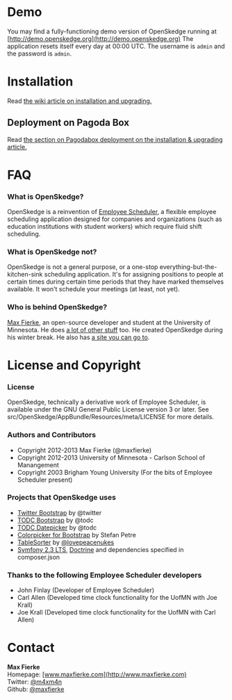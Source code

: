 # Demo
You may find a fully-functioning demo version of OpenSkedge running at [http://demo.openskedge.org](http://demo.openskedge.org) The application resets itself every day at 00:00 UTC. The username is `admin` and the password is `admin`.

# Installation
Read [the wiki article on installation and upgrading.](https://github.com/maxfierke/OpenSkedge/wiki/Installation-&-Upgrading)

## Deployment on Pagoda Box
Read [the section on Pagodabox deployment on the installation & upgrading article.](https://github.com/maxfierke/OpenSkedge/wiki/Installation-&-Upgrading#deploying-openskedge-on-pagoda-box)

# FAQ
### What is OpenSkedge?
OpenSkedge is a reinvention of [Employee Scheduler](http://empscheduler.sourceforge.net), a flexible employee scheduling application designed for companies and organizations (such as education institutions with student workers) which require fluid shift scheduling.

### What is OpenSkedge not?
OpenSkedge is not a general purpose, or a one-stop everything-but-the-kitchen-sink scheduling application. It's for assigning positions to people at certain times during certain time periods that they have marked themselves available. It won't schedule your meetings (at least, not yet).

### Who is behind OpenSkedge?
[Max Fierke](http://www.maxfierke.com), an open-source developer and student at the University of Minnesota. He does [a lot of other stuff](https://github.com/maxfierke/) too. He created OpenSkedge during his winter break. He also has [a site you can go to](http://www.maxfierke.com).

# License and Copyright
### License
OpenSkedge, technically a derivative work of Employee Scheduler, is available under the GNU General Public License version 3 or later.
See src/OpenSkedge/AppBundle/Resources/meta/LICENSE for more details.

### Authors and Contributors
* Copyright 2012-2013 Max Fierke (@maxfierke)
* Copyright 2012-2013 University of Minnesota - Carlson School of Manangement
* Copyright 2003 Brigham Young University (For the bits of Employee Scheduler present)

### Projects that OpenSkedge uses
* [Twitter Bootstrap](http://twitter.github.com/bootstrap/index.html) by @twitter
* [TODC Bootstrap](https://github.com/todc/todc-bootstrap) by @todc
* [TODC Datepicker](https://github.com/todc/todc-datepicker) by @todc
* [Colorpicker for Bootstrap](http://www.eyecon.ro/bootstrap-colorpicker/) by Stefan Petre
* [TableSorter](http://tablesorter.com/) by [@lovepeacenukes](https://twitter.com/lovepeacenukes)
* [Symfony 2.3 LTS](http://symfony.com/), [Doctrine](http://www.doctrine-project.org/) and dependencies specified in composer.json

### Thanks to the following Employee Scheduler developers
* John Finlay (Developer of Employee Scheduler)
* Carl Allen (Developed time clock functionality for the UofMN with Joe Krall)
* Joe Krall (Developed time clock functionality for the UofMN with Carl Allen)

# Contact
**Max Fierke**  
Homepage: [www.maxfierke.com](http://www.maxfierke.com)  
Twitter: [@m4xm4n](http://twitter.com/m4xm4n)  
Github: [@maxfierke](https://github.com/maxfierke)  